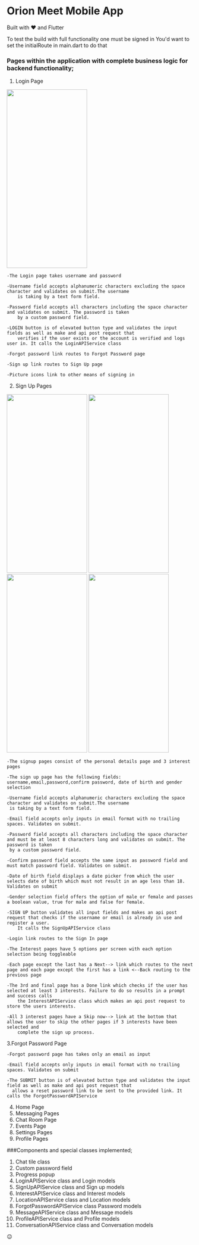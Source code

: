 # Orion Meet Mobile App
Built with ❤️ and Flutter

To test the build with full functionality one must be signed in
You'd want to set the initialRoute in main.dart to do that

### Pages within the application with complete business logic for backend functionality;
  1. Login Page
  <img src="https://user-images.githubusercontent.com/80262558/186311100-b2880f07-2a2c-4949-a808-ca157b29f910.jpg" width="216" height="480">


    -The Login page takes username and password

    -Username field accepts alphanumeric characters excluding the space character and validates on submit.The username
        is taking by a text form field.

    -Password field accepts all characters including the space character and validates on submit. The password is taken
        by a custom password field.

    -LOGIN button is of elevated button type and validates the input fields as well as make and api post request that
        verifies if the user exists or the account is verified and logs user in. It calls the LoginAPIService class

    -Forgot password link routes to Forgot Password page

    -Sign up link routes to Sign Up page

    -Picture icons link to other means of signing in

  2. Sign Up Pages
<p float="left">
  <img src="https://user-images.githubusercontent.com/80262558/186315587-035f9d74-d5af-4ac0-808f-e95cb49f0ebd.jpg" width="216" height="480" />
  <img src="https://user-images.githubusercontent.com/80262558/186313290-8b085912-5aa0-472d-86fc-2d091c2b7c35.jpg" width="216" height="480" /> 
  <img src="https://user-images.githubusercontent.com/80262558/186313320-21385c43-c130-41d4-8851-1e0373cd07d4.jpg" width="216" height="480" />
  <img src="https://user-images.githubusercontent.com/80262558/186313369-c697c452-c73f-4ab1-a359-46ea9aed1500.jpg" width="216" height="480" />
</p>

    -The signup pages consist of the personal details page and 3 interest pages

    -The sign up page has the following fields: username,email,password,confirm password, date of birth and gender selection

    -Username field accepts alphanumeric characters excluding the space character and validates on submit.The username
     is taking by a text form field.

    -Email field accepts only inputs in email format with no trailing spaces. Validates on submit.

    -Password field accepts all characters including the space character and must be at least 8 characters long and validates on submit. The password is taken
     by a custom password field.

    -Confirm password field accepts the same input as password field and must match password field. Validates on submit.

    -Date of birth field displays a date picker from which the user selects date of birth which must not result in an age less than 18. Validates on submit

    -Gender selection field offers the option of male or female and passes a boolean value, true for male and false for female.

    -SIGN UP button validates all input fields and makes an api post request that checks if the username or email is already in use and register a user.
        It calls the SignUpAPIService class

    -Login link routes to the Sign In page

    -The Interest pages have 5 options per screen with each option selection being toggleable

    -Each page except the last has a Next--> link which routes to the next page and each page except the first has a link <--Back routing to the previous page

    -The 3rd and final page has a Done link which checks if the user has selected at least 3 interests. Failure to do so results in a prompt and success calls
        the InterestAPIService class which makes an api post request to store the users interests. 

    -All 3 interest pages have a Skip now--> link at the bottom that allows the user to skip the other pages if 3 interests have been selected and 
        complete the sign up process.

  3.Forgot Password Page

    -Forgot password page has takes only an email as input

    -Email field accepts only inputs in email format with no trailing spaces. Validates on submit

    -The SUBMIT button is of elevated button type and validates the input field as well as make and api post request that
      allows a reset password link to be sent to the provided link. It calls the ForgotPasswordAPIService
  4. Home Page
  5. Messaging Pages
  6. Chat Room Page
  7. Events Page
  8. Settings Pages
  9. Profile Pages

  

###Components and special classes implemented;
  1. Chat tile class
  2. Custom password field
  3. Progress popup
  4. LoginAPIService class and Login models
  5. SignUpAPIService class and Sign up models
  6. InterestAPIService class and Interest models
  7. LocationAPIService class and Location models
  8. ForgotPasswordAPIService class Password models
  9. MessageAPIService class and Message models
  10. ProfileAPIService class and Profile models
  11. ConversationAPIService class and Conversation models
  
😉
